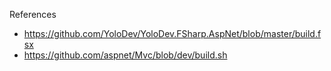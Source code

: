 References
- https://github.com/YoloDev/YoloDev.FSharp.AspNet/blob/master/build.fsx
- https://github.com/aspnet/Mvc/blob/dev/build.sh
